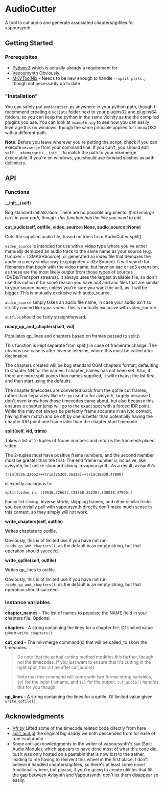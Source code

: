 # AudioCutter

A tool to cut audio and generate associated chapters/qpfiles for vapoursynth.

## Getting Started

### Prerequisites
- [Python 3](http://python.org) which is actually already a requirement for
- [Vapoursynth](http://vapoursynth.com) Obviously.
- [MKVToolNix](https://mkvtoolnix.download) - Needs to be new enough to handle `--split parts:`, though not necessarily up to date

### "Installation"

You can safely put `audiocutter.py` anywhere in your python path, though I recommend creating a `scripts` folder next
to your plugins32 and plugins64 folders, so you can keep the python in the same vicinity as the the compiled plugins
you use. You can look at `example.vpy` to see how you can easily leverage this on windows, though the same principle
applies for Linux/OSX with a different path.

**Note:** Before you leave wherever you're putting the script, check if you can execute `mkvmerge` from your command
line. If you can't, you should edit `self.__mkvmerge` in `__init__` to match the path to your mkvmerge executable. If
you're on windows, you should use forward slashes as path delimiters.

## API

### Functions
**\_\_init\_\_(self)**

Bog standard initialization. There are no possible arguments. _If mkvmerge isn't in your path, though, this function has the line you need to edit._

**cut\_audio(self, outfile, video\_source=None, audio\_source=None)**

Cuts the supplied audio file, based on trims from AudioCutter.split()

`video_source` is intended for use with a video type where you've either manually
demuxed an audio track to the same name as your source (e.g. tsmuxer + LSMASHSource),
or generated an index file that demuxes the audio in a very similar way 
(e.g dgindex + d2v.Source). It will search for filenames that begin with the video name,
but have an aac or ac3 extension, as these are the most likely output from those types
of sources (DVDs/Transport streams). It always uses the largest available file, so don't
use this option if for some reason you have ac3 and aac files that are similar to your
source name, unless you're sure you want the ac3, as it will be bigger. This is mutually
exclusive with audio_source.

`audio_source` simply takes an audio file name, in case your audio isn't so strictly named
like your video. This is mutually exclusive with video_source.

`outfile` should be fairly straightforward.

**ready\_qp\_and\_chapters(self, vid)**

Populates qp_lines and chapters based on frames passed to split()

This function is kept separate from split() in case of framerate change.
The obvious use case is after inverse telecine, where this must be called
after decimation. 

The chapters created will be bog standard OGM chapters format, defaulting to
Chapter NN for the names if chapter_names has not been set. Also, if there are
more split points than names supplied, it will exhaust the list first and then
start using the defaults.

The chapter timecodes are converted back from the qpfile cut frames, rather than
separately like `vfr.py` used to for avisynth, largely because I don't even know
how those timecodes came about, but also because this ensures a chapter jump will
go to the exact spot with a forced IDR point. While this may not always be perfectly
frame accurate in an ivtc context, having them match and be off by one is better than
potentially having the chapter IDR point one frame later than the chapter start 
timecode.

**split(self, vid, trims)**

Takes a list of 2-tuples of frame numbers and returns the trimmed/spliced video.

The 2-tuples must have positive frame numbers, and the second member must be greater
than the first. The end frame number is inclusive, like avisynth, but unlike standard
slicing in vapoursynth. As a result, avisynth's:

    trim(9536,22662)++trim(25360,36238)++trim(38038,47896)

is exactly analagous to:

    split(video_in, [(9536,22662),(25360,36238),(38038,47896)]

Fancy list slicing, inverse stride, skipping frames, and other similar tricks you can
trivially pull with vapoursynth directly don't make much sense in this context, so they
simply will not work.

**write_chapters(self, outfile)**

Writes chapters to outfile.

Obviously, this is of limited use if you have not run `ready_qp_and_chapters()`,
as the default is an empty string, but that operation should succeed.

**write_qpfile(self, outfile)**

Writes qp_lines to outfile.

Obviously, this is of limited use if you have not run `ready_qp_and_chapters()`,
as the default is an empty string, but that operation should succeed.

### Instance variables
**chapter\_names** - The list of names to populate the NAME field in your chapters file. Optional

**chapters** - A string containing the lines for a chapter file. Of limited value given `write_chapters()`

**cut\_cmd** - The mkvmerge command(s) that will be called, to show the timecodes.

>Do note that the actual cutting method modifies this further, though not
>the timecodes. If you just want to ensure that it's cutting in the right
>spot, this is fine after cut_audio()

>Note that this command will come with two format string variables, 
>`{0}` for the input filename, and `{1}` for the output. `cut_audio()` handles
>this for you though.

**qp\_lines** - A string containing the lines for a qpfile. Of limited value given `write_qpfile()`

## Acknowledgments

- [Vfr.py](https://github.com/wiiaboo/vfr) Lifted some of the timecode related code directly from here
- [split_aud.pl](http://mod16.org/hurfdurf/?p=33) the original big daddy we both descended from for ease of trim->cut audio
- Some anti-acknowledgments to the writer of vapoursynth's `sam` (Split Audio Module), which appears to have done most of what this code did, but it was only hosted on a pastebin that is now lost to the aether, leading to me having to reinvent this wheel in the first place. I don't believe it handled chapters/qpfiles, so there's at least some novel functionality here, but please, if you're going to create utilities that fill the gap between Avisynth and Vapoursynth, don't let them disappear so easily.
